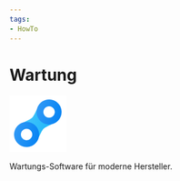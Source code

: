 ```yaml
---
tags:
- HowTo
---
```


# Wartung
![icons_odoo_maintenance](assets/icons_odoo_maintenance.png)

Wartungs-Software für moderne Hersteller.